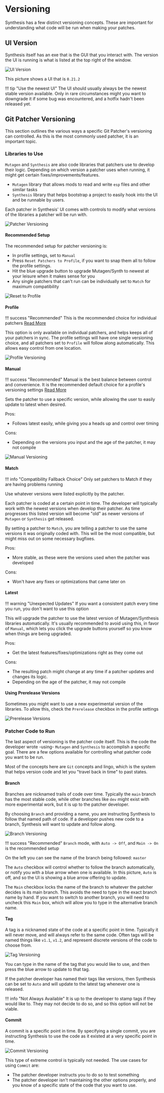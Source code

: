 # Versioning

Synthesis has a few distinct versioning concepts.  These are important for understanding what code will be run when making your patches.

## UI Version
Synthesis itself has an exe that is the GUI that you interact with.  The version the UI is running is what is listed at the top right of the window.

![UI Version](images/ui-version.png)

This picture shows a UI that is `0.21.2`

!!! tip "Use the newest UI"
    The UI should usually always be the newest stable version available.  Only in rare circumstances might you want to downgrade it if some bug was encountered, and a hotfix hadn't been released yet.

## Git Patcher Versioning
This section outlines the various ways a specific Git Patcher's versioning can controlled.   As this is the most commonly used patcher, it is an important topic.

### Libraries to Use
`Mutagen` and `Synthesis` are also code libraries that patchers use to develop their logic.  Depending on which version a patcher uses when running, it might get certain fixes/improvements/features.

- `Mutagen` library that allows mods to read and write `esp` files and other similar tasks
- `Synthesis` library that helps bootstrap a project to easily hook into the UI and be runnable by users.

Each patcher in Synthesis' UI comes with controls to modify what versions of the libraries a patcher will be run with.

![Patcher Versioning](images/patcher-versioning.png)

#### Recommended Setup
The recommended setup for patcher versioning is:

- In profile settings, set to `Manual`
- Press `Reset Patchers to Profile`, if you want to snap them all to follow the profile settings.
- Hit the blue upgrade button to upgrade Mutagen/Synth to newest at your leisure when it makes sense for you
- Any single patchers that can't run can be individually set to `Match` for maximum compatibility

![Reset to Profile](images/reset-to-profile.png)

#### Profile

!!! success "Recommended"
    This is the recommended choice for individual patchers [Read More](#recommended-setup)
	
This option is only available on individual patchers, and helps keeps all of your patchers in sync.  The profile settings will have one single versioning choice, and all patchers set to `Profile` will follow along automatically.   This allows easy control from one location.

![Profile Versioning](images/profile-versioning.gif)

#### Manual

!!! success "Recommended"
    Manual is the best balance between control and convenience. It is the recommended default choice for a profile's versioning settings [Read More](#recommended-setup)
 
Sets the patcher to use a specific version, while allowing the user to easily update to latest when desired.

Pros:

- Follows latest easily, while giving you a heads up and control over timing

Cons:

- Depending on the versions you input and the age of the patcher, it may not compile

![Manual Versioning](images/manual-versioning.gif)

#### Match

!!! info "Compatibility Fallback Choice"
    Only set patchers to Match if they are having problems running
	
Use whatever versions were listed explicitly by the patcher.

Each patcher is coded at a certain point in time.  The developer will typically work with the newest versions when develop their patcher.  As time progresses this listed version will become "old" as newer versions of `Mutagen` or `Synthesis` get released.

By setting a patcher to `Match`, you are telling a patcher to use the same versions it was originally coded with.  This will be the most compatible, but might miss out on some necessary bugfixes.

Pros:

- More stable, as these were the versions used when the patcher was developed

Cons:

- Won't have any fixes or optimizations that came later on

#### Latest

!!! warning "Unexpected Updates"
    If you want a consistent patch every time you run, you don't want to use this option
	
This will upgrade the patcher to use the latest version of Mutagen/Synthesis libraries automatically.  It's usually recommended to avoid using this, in favor of `Manual`, which lets you click the upgrade buttons yourself so you know when things are being upgraded.

Pros:

- Get the latest features/fixes/optimizations right as they come out

Cons:

- The resulting patch might change at any time if a patcher updates and changes its logic.
- Depending on the age of the patcher, it may not compile

#### Using Prerelease Versions
Sometimes you might want to use a new experimental version of the libraries.  To allow this, check the `Prerelease` checkbox in the profile settings

![Prerelease Versions](images/prerelease-versions.gif)

### Patcher Code to Run
The last aspect of versioning is the patcher code itself.  This is the code the developer wrote -using- `Mutagen` and `Synthesis` to accomplish a specific goal. 
There are a few options available for controlling what patcher code you want to be run.

Most of the concepts here are `Git` concepts and lingo, which is the system that helps version code and let you "travel back in time" to past states.

#### Branch
Branches are nicknamed trails of code over time.  Typically the `main` branch has the most stable code, while other branches like `dev` might exist with more experimental work, but it is up to the patcher developer.

By choosing `Branch` and providing a name, you are instructing Synthesis to follow that named path of code.  If a developer pushes new code to a branch, Synthesis will want to update and follow along.

![Branch Versioning](images/branch-versioning.png)

!!! success "Recommended"
    `Branch` mode, with `Auto -> Off`, and `Main -> On` is the recommended setup

On the left you can see the name of the branch being followed: `master`

The `Auto` checkbox will control whether to follow the branch automatically, or notify you with a blue arrow when one is available.  In this picture, `Auto` is off, and so the UI is showing a blue arrow offering to update.

The `Main` checkbox locks the name of the branch to whatever the patcher decides is its main branch.  This avoids the need to type in the exact branch name by hand.  If you want to switch to another branch, you will need to uncheck this `Main` box, which will allow you to type in the alternative branch name.


#### Tag
A tag is a nicknamed state of the code at a specific point in time.  Typically it will never move, and will always refer to the same code.  Often tags will be named things like `v1.1`, `v1.2`, and represent discrete versions of the code to choose from.

![Tag Versioning](images/tag-versioning.png)

You can type in the name of the tag that you would like to use, and then press the blue arrow to update to that tag.

If the patcher developer has named their tags like versions, then Synthesis can be set to `Auto` and will update to the latest tag whenever one is released.

!!! info "Not Always Available"
    It is up to the developer to stamp tags if they would like to.  They may not decide to do so, and so this option will not be viable.

#### Commit
A commit is a specific point in time.  By specifying a single commit, you are instructing Synthesis to use the code as it existed at a very specific point in time.

![Commit Versioning](images/commit-versioning.png)

This type of extreme control is typically not needed.   The use cases for using `Commit` are:

- The patcher developer instructs you to do so to test something
- The patcher developer isn't maintaining the other options properly, and you know of a specific state of the code that you want to use.
